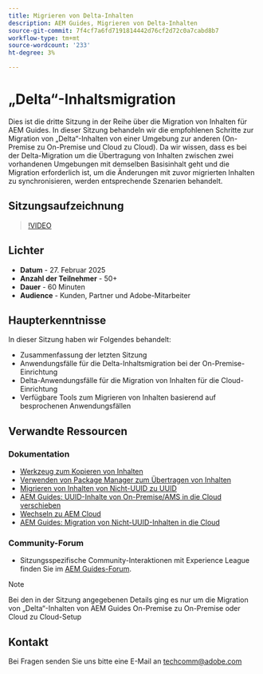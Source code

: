 ```yaml
---
title: Migrieren von Delta-Inhalten
description: AEM Guides, Migrieren von Delta-Inhalten
source-git-commit: 7f4cf7a6fd7191814442d76cf2d72c0a7cabd8b7
workflow-type: tm+mt
source-wordcount: '233'
ht-degree: 3%

---
```


# „Delta“-Inhaltsmigration

Dies ist die dritte Sitzung in der Reihe über die Migration von Inhalten für AEM Guides.
In dieser Sitzung behandeln wir die empfohlenen Schritte zur Migration von „Delta“-Inhalten von einer Umgebung zur anderen (On-Premise zu On-Premise und Cloud zu Cloud).
Da wir wissen, dass es bei der Delta-Migration um die Übertragung von Inhalten zwischen zwei vorhandenen Umgebungen mit demselben Basisinhalt geht und die Migration erforderlich ist, um die Änderungen mit zuvor migrierten Inhalten zu synchronisieren, werden entsprechende Szenarien behandelt.


## Sitzungsaufzeichnung

>[!VIDEO](https://video.tv.adobe.com/v/3448785/#uuid-migration-#delta-content-migration-#aem-guides-#content-migration?quality=12&learn=on)


## Lichter

- **Datum** - 27. Februar 2025
- **Anzahl der Teilnehmer** - 50+
- **Dauer** - 60 Minuten
- **Audience** - Kunden, Partner und Adobe-Mitarbeiter


## Haupterkenntnisse

In dieser Sitzung haben wir Folgendes behandelt:
- Zusammenfassung der letzten Sitzung
- Anwendungsfälle für die Delta-Inhaltsmigration bei der On-Premise-Einrichtung
- Delta-Anwendungsfälle für die Migration von Inhalten für die Cloud-Einrichtung
- Verfügbare Tools zum Migrieren von Inhalten basierend auf besprochenen Anwendungsfällen


## Verwandte Ressourcen

### Dokumentation

- [Werkzeug zum Kopieren von Inhalten](https://experienceleague.adobe.com/en/docs/experience-manager-cloud-service/content/implementing/developer-tools/content-copy)
- [Verwenden von Package Manager zum Übertragen von Inhalten](https://experienceleague.adobe.com/de/docs/experience-manager-cloud-service/content/implementing/developer-tools/package-manager)
- [Migrieren von Inhalten von Nicht-UUID zu UUID](https://experienceleague.adobe.com/en/docs/experience-manager-guides/using/install-guide/on-prem-ig/content-migration/migration-process/migrate-non-uuid-uuid)
- [AEM Guides: UUID-Inhalte von On-Premise/AMS in die Cloud verschieben](../../cs-install-guide/migrate-on-premise-content-cloud.md)
- [Wechseln zu AEM Cloud](https://experienceleague.adobe.com/en/docs/experience-manager-cloud-service/content/migration-journey/getting-started)
- [AEM Guides: Migration von Nicht-UUID-Inhalten in die Cloud](../../install-guide/migrate-uuid-non-uuid.md)

### Community-Forum

- Sitzungsspezifische Community-Interaktionen mit Experience League finden Sie im [AEM Guides-Forum](https://experienceleaguecommunities.adobe.com/t5/experience-manager-guides/bd-p/xml-documentation-discussions).


>[!NOTE]
>
> Bei den in der Sitzung angegebenen Details ging es nur um die Migration von „Delta“-Inhalten von AEM Guides On-Premise zu On-Premise oder Cloud zu Cloud-Setup



## Kontakt

Bei Fragen senden Sie uns bitte eine E-Mail an <techcomm@adobe.com>